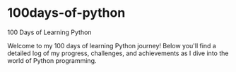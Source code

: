 # 100days-of-python
100 Days of Learning Python

Welcome to my 100 days of learning Python journey! Below you'll find a detailed log of my progress, challenges, and achievements as I dive into the world of Python programming.
